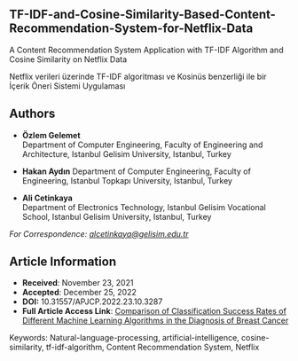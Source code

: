 ## TF-IDF-and-Cosine-Similarity-Based-Content-Recommendation-System-for-Netflix-Data

A Content Recommendation System Application with TF-IDF Algorithm and Cosine Similarity on Netflix Data 

Netflix verileri üzerinde TF-IDF algoritması ve Kosinüs benzerliği ile bir İçerik Öneri Sistemi Uygulaması


## Authors
- **Özlem Gelemet**  
  Department of Computer Engineering, Faculty of Engineering and Architecture, Istanbul Gelisim University, Istanbul, Turkey

- **Hakan Aydın** 
  Department of Computer Engineering, Faculty of Engineering, Istanbul Topkapı University, Istanbul, Turkey

- **Ali Cetinkaya**  
  Department of Electronics Technology, Istanbul Gelisim Vocational School, Istanbul Gelisim University, Istanbul, Turkey 

*For Correspondence: alcetinkaya@gelisim.edu.tr*

## Article Information
- **Received**: November 23, 2021  
- **Accepted**: December 25, 2022
- **DOI:** 10.31557/APJCP.2022.23.10.3287
- **Full Article Access Link**: [Comparison of Classification Success Rates of Different Machine Learning Algorithms in the Diagnosis of Breast Cancer](https://journal.waocp.org/article_90310.html)


Keywords: Natural-language-processing, artificial-intelligence, cosine-similarity, tf-idf-algorithm, Content Recommendation System, Netflix

